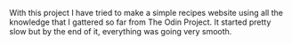 With this project I have tried to make a simple recipes website using all the knowledge that I gattered so far from The Odin Project.
It started pretty slow but by the end of it, everything was going very smooth.
